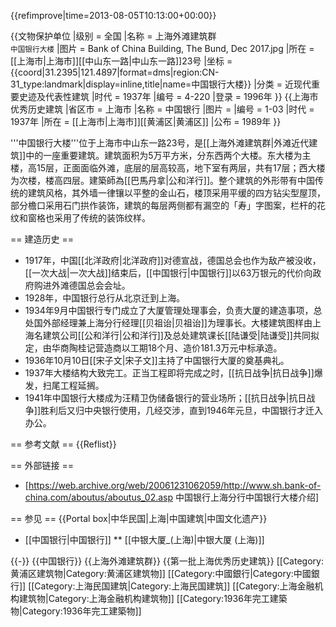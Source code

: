 {{refimprove|time=2013-08-05T10:13:00+00:00}}

{{文物保护单位
|级别 = 全国
|名称 = 上海外滩建筑群<br /><small>中国银行大楼</small>
|图片 = Bank of China Building, The Bund, Dec 2017.jpg
|所在 = [[上海市|上海市]][[中山东一路|中山东一路]]23号
|坐标 = {{coord|31.2395|121.4897|format=dms|region:CN-31_type:landmark|display=inline,title|name=中国银行大楼}}
|分类 = 近现代重要史迹及代表性建筑
|时代 = 1937年
|编号 = 4-220
|登录 = 1996年
}}
{{上海市优秀历史建筑
|省区市 = 上海市
|名称 = 中国银行
|图片 = 
|编号 = 1-03
|时代 = 1937年
|所在 = [[上海市|上海市]][[黄浦区|黄浦区]]
|公布 = 1989年
}}

'''中国银行大楼'''位于上海市中山东一路23号，是[[上海外滩建筑群|外滩近代建筑]]中的一座重要建筑。建筑面积为5万平方米，分东西两个大楼。东大楼为主楼，高15层，正面面临外滩，底层的层高较高，地下室有两层，共有17层；西大楼为次楼，楼高四层。建築師為[[巴馬丹拿|公和洋行]]。整个建筑的外形带有中国传统的建筑风格，其外墙一律镶以平整的金山石，楼顶采用平缓的四方钻尖型屋顶，部分檐口采用石门拱作装饰，建筑的每层两侧都有漏空的「寿」字图案，栏杆的花纹和窗格也采用了传统的装饰纹样。

== 建造历史 ==
* 1917年，中国[[北洋政府|北洋政府]]对德宣战，德国总会也作为敌产被没收，[[一次大战|一次大战]]结束后，[[中国银行|中国银行]]以63万银元的代价向政府购进外滩德国总会会址。
* 1928年，中国银行总行从北京迁到上海。
* 1934年9月中国银行专门成立了大厦管理处理事会，负责大厦的建造事项，总处国外部经理兼上海分行经理[[贝祖诒|贝祖诒]]为理事长。大楼建筑图样由上海名建筑公司[[公和洋行|公和洋行]]及总处建筑课长[[陆谦受|陆谦受]]共同拟定，由华商陶桂记营造商以工期18个月、造价181.3万元中标承造。
* 1936年10月10日[[宋子文|宋子文]]主持了中国银行大厦的奠基典礼。
* 1937年大楼结构大致完工。正当工程即将完成之时，[[抗日战争|抗日战争]]爆发，扫尾工程延搁。
* 1941年中国银行大楼成为汪精卫伪储备银行的营业场所；[[抗日战争|抗日战争]]胜利后又归中央银行使用，几经交涉，直到1946年元旦，中国银行才迁入办公。

== 参考文献 ==
{{Reflist}}

== 外部链接 ==
* [https://web.archive.org/web/20061231062059/http://www.sh.bank-of-china.com/aboutus/aboutus_02.asp 中国银行上海分行中国银行大楼介绍]

== 参见 ==
{{Portal box|中华民国|上海|中国建筑|中国文化遗产}}
* [[中国银行|中国银行]]
** [[中银大厦_(上海)|中银大厦 (上海)]]

{{-}}
{{中国银行}}
{{上海外滩建筑群}}
{{第一批上海优秀历史建筑}}
[[Category:黄浦区建筑物|Category:黄浦区建筑物]]
[[Category:中國銀行|Category:中國銀行]]
[[Category:上海民国建筑|Category:上海民国建筑]]
[[Category:上海金融机构建筑物|Category:上海金融机构建筑物]]
[[Category:1936年完工建築物|Category:1936年完工建築物]]